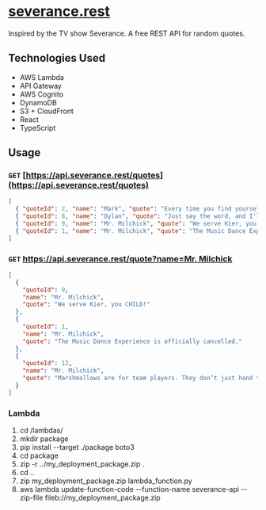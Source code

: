 # [severance.rest](https://severance.rest)

Inspired by the TV show Severance. A free REST API for random quotes.

## Technologies Used

- AWS Lambda
- API Gateway
- AWS Cognito
- DynamoDB
- S3 + CloudFront
- React
- TypeScript

## Usage

### `GET` [https://api.severance.rest/quotes](https://api.severance.rest/quotes)

```json
[
  { "quoteId": 2, "name": "Mark", "quote": "Every time you find yourself here, it's because you chose to come back." },
  { "quoteId": 8, "name": "Dylan", "quote": "Just say the word, and I'll get you a coffee cozy literally right now." },
  { "quoteId": 9, "name": "Mr. Milchick", "quote": "We serve Kier, you CHILD!" },
  { "quoteId": 1, "name": "Mr. Milchick", "quote": "The Music Dance Experience is officially cancelled." }
]
```

### `GET` [https://api.severance.rest/quote?name=Mr. Milchick](https://api.severance.rest/quote?name=Mr.%20Milchick)

```json
[
  {
    "quoteId": 9,
    "name": "Mr. Milchick",
    "quote": "We serve Kier, you CHILD!"
  },
  {
    "quoteId": 1,
    "name": "Mr. Milchick",
    "quote": "The Music Dance Experience is officially cancelled."
  },
  {
    "quoteId": 12,
    "name": "Mr. Milchick",
    "quote": "Marshmallows are for team players. They don’t just hand them out."
  }
]
```

### Lambda

1. cd /lambdas/
2. mkdir package
3. pip install --target ./package boto3
4. cd package
5. zip -r ../my_deployment_package.zip .
6. cd ..
7. zip my_deployment_package.zip lambda_function.py
8. aws lambda update-function-code --function-name severance-api --zip-file fileb://my_deployment_package.zip
